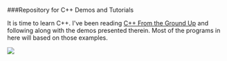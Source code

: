 ###Repository for C++ Demos and Tutorials

It is time to learn C++. I've been reading [C++ From the Ground Up](https://www.goodreads.com/book/show/452674.C_from_the_Ground_Up) and following along with the demos presented therein. Most of the programs in here will based on those examples.

![](https://pbs.twimg.com/media/DEOMF2gXcAMhAJI.jpg)
